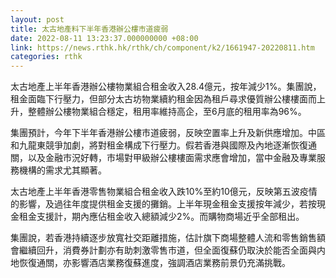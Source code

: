 ```yaml
---
layout: post
title: 太古地產料下半年香港辦公樓市道疲弱
date: 2022-08-11 13:23:37.000000000 +08:00
link: https://news.rthk.hk/rthk/ch/component/k2/1661947-20220811.htm
categories: rthk
---
```


太古地產上半年香港辦公樓物業組合租金收入28.4億元，按年減少1%。集團說，租金面臨下行壓力，但部分太古坊物業續約租金因為租戶尋求優質辦公樓樓面而上升，整體辦公樓物業組合穩定，租用率維持高企，至6月底的租用率為96%。

集團預計，今年下半年香港辦公樓市道疲弱，反映空置率上升及新供應增加。中區和九龍東競爭加劇，將對租金構成下行壓力。假若香港與國際及內地逐漸恢復通關，以及金融市況好轉，市場對甲級辦公樓樓面需求應會增加，當中金融及專業服務機構的需求尤其顯著。

太古地產上半年香港零售物業組合租金收入跌10%至約10億元，反映第五波疫情的影響，及過往年度提供租金支援的攤銷。上半年現金租金支援按年減少，若按現金租金支援計，期內應佔租金收入總額減少2%。而購物商場近乎全部租出。

集團說，若香港持續逐步放寬社交距離措施，估計旗下商場整體人流和零售銷售額會繼續回升，消費券計劃亦有助刺激零售市道，但全面復蘇仍取決於能否全面與内地恢復通關，亦影響酒店業務復蘇進度，強調酒店業務前景仍充滿挑戰。
